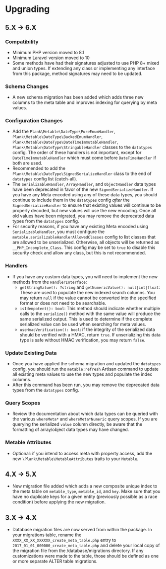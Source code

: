# Upgrading

## 5.X -> 6.X

### Compatibility

* Minimum PHP version moved to 8.1
* Minimum Laravel version moved to 10
* Some methods have had their signatures adjusted to use PHP 8+ mixed and union types. If extending any class or implementing any interface from this package, method signatures may need to be updated.

### Schema Changes

* A new schema migration has been added which adds three new columns to the meta table and improves indexing for querying by meta values.

### Configuration Changes

* Add the `Plank\Metable\DateType\PureEnumHandler`, `Plank\Metable\DateType\BackedEnumHandler`, `Plank\Metable\DateType\DateTimeImmutableHandler`, `Plank\Metable\DateType\StringableHandler` classes to the `datatypes` config. The order of these handlers is not important, except for `DateTimeImmutableHandler` which must come before `DateTimeHandler` if both are used. 
* Recommended to add the `Plank\Metable\DateType\SignedSerializeHandler` class to the end of `datatypes` config list (catch-all).
* The `SerializableHandler`, `ArrayHandler`, and `ObjectHandler` data types have been deprecated in favor of the new `SignedSerializeHandler`. If you have any Meta encoded using any of these data types, you should continue to include them in the `datatypes` config _after_ the `SignedSerializeHandler` to ensure that existing values will continue to be properly decoded, but new values will use the new encoding. Once all old values have been migrated, you may remove the deprecated data types from the `datatypes` config.
* For security reasons, if you have any existing Meta encoded using `SerializableHandler`, you must configure the `metable.serializableHandlerAllowedClasses` config to list classes that are allowed to be unserialized. Otherwise, all objects will be returned as `__PHP_Incomplete_Class`. This config may be set to `true` to disable this security check and allow any class, but this is not recommended.

### Handlers

* If you have any custom data types, you will need to implement the new methods from the `HandlerInterface`:
  * `getStringValue(): ?string` and `getNumericValue(): null|int|float`: These are used to populate the new indexed search columns. You may return `null` if the value cannot be converted into the specified format or does not need to be searchable.
  * `isIdempotent(): bool`: This method should indicate whether multiple calls to the `serialize()` method with the same value will produce the same serialized output. This is used to determine if the complete serialized value can be used when searching for meta values.  
  * `useHmacVerification(): bool`: if the integrity of the serialized data should be verified with a HMAC, return `true`. If unserializing this data type is safe without HMAC verification, you may return `false`. 

### Update Existing Data

* Once you have applied the schema migration and updated the `datatypes` config, you should run the `metable:refresh` Artisan command to update all existing meta values to use the new types and populate the index columns. 
* After this command has been run, you may remove the deprecated data types from the `datatypes` config. 

### Query Scopes

* Review the documentation about which data types can be queried with the various `whereMeta*` and `whereMeta*Numeric` query scopes. If you are querying the serialized `value` column directly, be aware that the formatting of array/object data types may have changed.

### Metable Attributes

* Optional: if you intend to access meta with property access, add the new `\Plank\Metable\MetableAttributes` traits to your `Metable`.

## 4.X -> 5.X
- New migration file added which adds a new composite unique index to the meta table on `metable_type`, `metable_id`, and `key`. Make sure that you have no duplicate keys for a given entity (previously possible as a race condition) before applying the new migration.  

## 3.X -> 4.X
- Database migration files are now served from within the package. In your migrations table, rename the `XXXX_XX_XX_XXXXXX_create_meta_table.php` entry to `2017_01_01_000000_create_meta_table.php` and delete your local copy of the migration file from the /database/migrations directory. If any customizations were made to the table, those should be defined as one or more separate ALTER table migrations.
